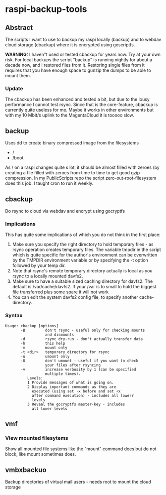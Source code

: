 # raspi-backup-tools
## Abstract
The scripts I want to use to backup my raspi locally (backup) and to webdav cloud storage (cbackup) where it is encrypted using goscriptfs.

**WARNING:**
I haven"t used or tested cbackup for years now. Try at your own risk. For local backups the script "backup" is running 
nightly for about a decade now, and I restored files from it. Restoring single files from it requires that you have enough space to gunzip the dumps to be able to mount them.

### Update
The cbackup has been enhanced
and tested a bit, but due to
the lousy performance I
cannot test rsync. Since that
is the core-feature, cbackup 
is currently quite useless for
me. Maybe it works in other
environments but with my
10 Mbit/s
uplink to the MagentaCloud it is tooooo slow.

## backup
Uses dd to create binary 
compressed image from the filesystems
- /
- /boot

As / on a raspi changes quite
s lot, it should be almost
filled with zeroes (by
creating a file filled with 
zeroes from time to time to 
get good gzip compression. In
my PublicScripts repo the script
zero-out-root-filesystem does
this job. I taught cron to
run it weekly.


## cbackup
Do rsync to cloud via webdav and encrypt using gocryptfs

### Implications
This has quite some implications of which you do not
think in the first place:
1. Make sure you specify the right directory to hold temporary files - as rsync operation creates temporary files. The variable tmpdir in the script which is quite specific for the author's environment can be overwritten by the TMPDIR environment variable or by specifying the -t option followed by your temp dir.
1. Note that rsync's remote temporary directory actually is local as you rsync to a locally mounted davfs2.
1. Make sure to have a suitable sized caching directory for davfs2. The default is /var/cache/davfs2. If your /var is to small to hold the biggest file transferred plus some spare it will not work
1. You can edit the system davfs2 config file, to specify another cache-directory.

### Syntax
```
Usage: cbackup [options]
       -B         don't rsync - useful only for checking mounts
                  and dismounts
       -d         rsync dry-run - don't actually transfer data
       -h         this help
       -m         mount only
       -t <dir>   temporary directory for rsync
       -u         umount only
       -U         don't umount - useful if you want to check
                  your files after rsyncing
       -v         increase verbosity by 1 (can be specified 
                  multiple times).
		  Levels:
		  1 Provide messages of what is going on. 
		  2 Display important commands as they are 
		    executed (using set -x before and set +x 
		    after command execution) - includes all lowerr
		    levels
		  3 Reveal the gocryptfs master-key - includes
		    all lower levels
```

## vmf
### View mounted filesytems
Show all mounted file systems
like the "mount" command does
but do not block, like mount
sometimes does.

## vmbxbackuo
Backup directories of virtual
mail users - needs root to mount
the cloud storage
